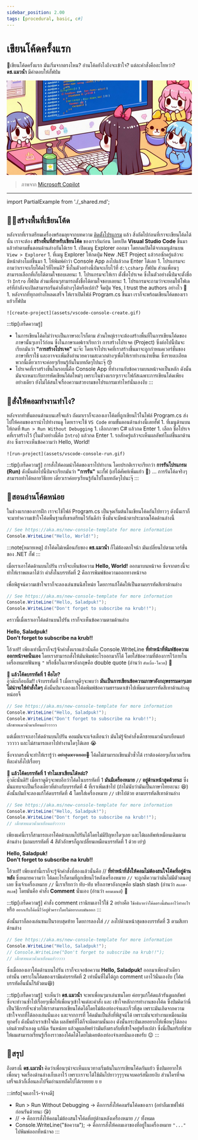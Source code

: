```yaml
---
sidebar_position: 2.00
tags: [procedural, basic, c#]
---
```


# เขียนโค้ดครั้งแรก

🤔เขียนโค้ดครั้งแรก มันเริ่มจากตรงไหน? อ่านโค้ดยังไงถึงจะเข้าใจ? แต่ละคำสั่งคืออะไยหว่า? **ดช.แมวน้ำ** มีคำตอบให้กั๊ฟป๋ม

![banner](assets/intro.jpg)

> ภาพจาก [Microsoft Copilot](https://th.bing.com/th/id/OIG3.D43A2KRfW2GKfPD1Wuv9)

---

<PartialExample name="shared" />
import PartialExample from './_shared.md';

## 🧑‍💻สร้างพื้นที่เขียนโค้ด
หลังจากที่เราเตรียมเครื่องพร้อมลุยจากบทความ <Yellow>[ติดตั้งโปรแกรม](/docs/code/procedural/install)</Yellow> แล้ว สิ่งถัดไปก่อนที่เราจะเขียนโค้ดได้นั้น เราจะต้อง **สร้างพื้นที่สำหรับเขียนโค้ด** ของเรากันก่อน โดยเปิด **Visual Studio Code** ขึ้นมา แล้วทำตามขั้นตอนด้านล่างกันได้เรย
    1. เปิดเมนู <Gray>Explorer</Gray> ออกมา โดยกดเปิดได้จากเมนูด้านบน `View > Explorer`
    1. ที่เมนู Explorer ให้กดปุ่ม <Gray>New .NET Project</Gray> แล้วรอซักครู่แล้วจะมีหน้าต่างโผล่ขึ้นมา
    1. ให้พิมพ์คำว่า <Gray>Console App</Gray> ลงไปแล้วกด Enter ได้เลย
    1. โปรแกรมจะถามว่าเราจะเก็บโค้ดไว้ที่ไหนดี? ซึ่งในตัวอย่างนี้ป๋มจะเก็บไว้ที่ `d:\csharp` กั๊ฟป๋ม ส่วนเพื่อนๆสามารถเลือกที่เก็บได้ตามใจชอบเลยนะ
    1. โปรแกรมจะให้เรา <Gray>ตั้งชื่อโปรเจค</Gray> ซึ่งในตัวอย่างนี้ป๋มจะตั้งชื่อว่า `Intro` กั๊ฟป๋ม ส่วนเพื่อนๆสามารถตั้งชื่อได้ตามใจชอบเลยนะ
    1. โปรแกรมจะถามว่าจะยอมให้โฟเดอร์ที่กำลังจะเปิดสามารถรันคำสั่งต่างๆได้หรือเปล่า? จิ้มปุ่ม <Blue>Yes, I trust the authors</Blue> อย่างไว 🥲
    1. หลังจากที่ทุกอย่างโหลดเสร็จ ให้เราเปิดไฟล์ <Gray>Program.cs</Gray> ขึ้นมา เราก็จะพร้อมเขียนโค้ดของเราแย้วกั๊ฟป๋ม

    ![create-project](assets/vscode-console-create.gif)

:::tip[เกร็ดความรู้]
* ในการเขียนโค้ดไม่ว่าจะเป็นภาษาอะไรก็ตาม ส่วนใหญ่เราจะต้องสร้างพื้นที่ในการเขียนโค้ดของภาษานั้นๆเอาไว้ก่อน ซึ่งในภาษาเดฟเราเรียกว่า <Green>การสร้างโปรเจค (Project)</Green> ซึ่งต่อไปนี้ป๋มจะเรียกมันว่า **"การสร้างโปรเจค"** นะจ๊ะ โดยเจ้าโปรเจคที่เราสร้างขึ้นมาจะถูกกำหนดเวอร์ชั่นของภาษาที่เราใช้ และอาจจะเพิ่มสิ่งอำนวยความสะดวกต่างๆเพื่อให้เราทำงานง่ายขึ้นเ ซึ่งรายละเอียดพวกนี้เดี๋ยวเราจะค่อยๆเรียนรู้กันในบทถัดๆไปนะจุ๊ 😚
* โปรเจคที่เราสร้างขึ้นในรอบนี้คือ <Green>Console App</Green> ที่ทำงานกับข้อความบนหน้าจอเป็นหลัก ดังนั้นมันจะเหมาะกับการหัดเขียนโค้ดใหม่ๆ เพราะในช่วงแรกๆเราจะโฟกัสเฉพาะการเขียนโค้ดเพียงอย่างเดียว ยังไม่ได้สนใจเรื่องความสวยงามขอโปรแกรมเท่าไหร่นั่นเองงับ
:::

## 🤔สั่งให้คอมทำงานทำไง?
หลังจากทำขั้นตอนด้านบนเสร็จแล้ว ถัดมาเราก็จะลองเอาโค้ดที่ถูกเขียนไว้ในไฟล์ <Gray>Program.cs</Gray> ส่งไปให้คอมของเรานำไปทำงานดู โดยเราจะใช้ `VS Code` ตามขั้นตอนด้านล่างนี้เลยฮั๊ฟ
    1. ที่เมนูด้านบนให้กดที่ `Run > Run Without Debugging`
    1. เลือกภาษา <Gray>C#</Gray> แล้วกด Enter
    1. เลือก <Gray>ชื่อโปรเจคที่เราสร้างไว้</Gray> (ในตัวอย่างนี้คือ `Intro`) แล้วกด Enter
    1. รอสักครู่แล้วจะเห็นผลลัพท์โผล่ขึ้นมาด้านล่าง ซึ่งเราจะเห็นข้อความว่า  <Blue>Hello, World!</Blue>

    ![run-project](assets/vscode-console-run.gif)

:::tip[เกร็ดความรู้]
การสั่งให้คอมนำโค้ดของเราไปทำงาน โดยปรกติเราจะเรียกว่า <Green>**การรันโปรแกรม (Run)**</Green> ดังนั้นต่อไปนี้ป๋มจะเรียกมันว่า **"การรัน"** นะกั๊ฟ (เย่ได้ศัพท์เพิ่มแย้ว 🥳) ... การรันโค้ดจริงๆสามารถทำได้หลายวิธีเยย เดี๋ยวเราค่อยๆเรียนรู้กันไปในบทถัดๆไปนะจุ๊
:::

## 🥲สอนอ่านโค้ดหน่อย
ในช่วงแรกของการฝึก เราจะใช้ไฟล์ <Gray>Program.cs</Gray> เป็นจุดเริ่มต้นในเขียนโค้ดกันไปยาวๆ ดังนั้นเราก็จะมาทำความเข้าใจโค้ดพื้นฐานที่เขาเตรียมไว้กันดีก่า ซึ่งมันจะมีหน้าตาประมาณโค้ดด้านล่างนี้

```csharp showLineNumbers title="Program.cs"
// See https://aka.ms/new-console-template for more information
Console.WriteLine("Hello, World!");
```

:::note[หมายเหตุ]
ถ้าโค้ดไม่เหมือนกับของ **ดช.แมวน้ำ** ก็ไม่ต้องตกใจน้า มันเปลี่ยนไปตามเวอร์ชั่นของ .NET กั๊ฟ
:::

เมื่อเราเอาโค้ดด้านบนไปรัน เราก็จะเห็นข้อความ <Blue>**Hello, World!**</Blue> ออกมาบนหน้าจอ ซึ่งจากตรงนี้จะทำให้เราพอเดาได้ว่า <Gray>คำสั่งในบรรทัดที่ 2 คือการพิมพ์ข้อความออกทางหน้าจอ</Gray> 

เพื่อพิสูจน์ความเข้าใจเราก็จะลองเล่นซนนิสโหน่ย โดยการแก้โค้ดให้เป็นตามบรรทัดสีเทาด้านล่าง

```csharp showLineNumbers title="Program.cs" {2-3}
// See https://aka.ms/new-console-template for more information
Console.WriteLine("Hello, Saladpuk!");
Console.WriteLine("Don't forget to subscribe na krub!!");
```

คราวนี้เมื่อเราเอาโค้ดด้านบนไปรัน เราก็จะเห็นข้อความตามด้านล่าง

<Blue>**Hello, Saladpuk!**</Blue>  
<Blue>**Don't forget to subscribe na krub!!**</Blue>

โอ้วเย่!! เพียงเท่านี้เราก็จะรู้จักคำสั่งแรกแล้วนั่นคือ <Green>Console.WriteLine</Green> **ที่ทำหน้าที่พิมพ์ข้อความออกหน้าจอนั่นเอง** โดยเราสามารถสั่งให้มันพิมพ์อะไรออกมาก็ได้ โดยใส่ข้อความที่ต้องการไว้ภายในเครื่องหมายฟันหนู `"` หรือชื่อในภาษาอังกฤษคือ double quote (อ่านว่า `ดับเบิ้ล-โควท`) 🥳

**🤨 แล้วโค้ดบรรทัดที่ 1 คือไย?**  
อุ๊วต๊ะเกือบลืม!! เจ้าบรรทัดที่ 1 เมื่อเราดูดีๆจะพบว่า **มันเป็นการเขียนข้อความภาษาอังกฤษธรรมดาๆเลย ไม่น่าจะใช่คำสั่งใดๆ** ดังนั้นป๋มจะลองแก้โค้ดพิมพ์ข้อความธรรมดาเข้าไปเพิ่มตามบรรทัดสีเทาด้านล่างดูหน่อยจิ๊

```csharp showLineNumbers title="Program.cs" {4}
// See https://aka.ms/new-console-template for more information
Console.WriteLine("Hello, Saladpuk!");
Console.WriteLine("Don't forget to subscribe na krub!!");
เด็กชายแมวน้ำมาเยือนแย้ววววว
```

แต่เมื่อเราจะเอาโค้ดด้านบนไปรัน คอมมันจะแจ้งเตือนว่า <Red>มันไม่รู้จักคำสั่งเด็กชายแมวน้ำมาเยือนแย้ววววว</Red> และไม่สามารถเอาไปทำงานใดๆได้เลย 😭

ซึ่งจากตรงนี้จะทำให้เรารู้ว่า ~~อย่าสูดxาวเยอะ🥴~~ <Gray>โค้ดไม่สามารถเขียนมั่วซั่วได้ เราต้องค่อยๆเก็บเวลเรียนทีละคำสั่งไปเรื่อยๆ</Gray>

**🤨 แล้วโค้ดบรรทัดที่ 1 ทำไมเขาเขียนได้หล่ะ?**  
อุ๊วต๊ะนั่นดิ!! เมื่อเราดูดีๆจะพบอีกว่าโค้ดในบรรทัดที่ 1 **มันมีเครื่องหมาย `//` อยู่ด้านหน้าสุดด้วยนะ** ซึ่งมันแทบจะเป็นเรื่องเดียวที่ต่างกับบรรทัดที่ 4 ที่เราเพิ่มเข้าไป (ถ้าไม่นับว่ามันเป็นภาษาไทยอะนะ 😆) ดังนั้นป๋มก็จะลองแก้โค้ดบรรทัดที่ 4 โดยใส่เครื่องหมาย `//` เข้าไปด้วย ตามบรรทัดสีเทาด้านล่าง

```csharp showLineNumbers title="Program.cs" {4}
// See https://aka.ms/new-console-template for more information
Console.WriteLine("Hello, Saladpuk!");
Console.WriteLine("Don't forget to subscribe na krub!!");
// เด็กชายแมวน้ำมาเยือนแย้ววววว
```

เพียงแค่นี้เราก็สามารถเอาโค้ดด้านบนไปรันได้โดยไม่มีปัญหาใดๆเลย และได้ผลลัพท์เหมือนเดิมตามด้านล่าง (แถมบรรทัดที่ 4 สีตัวอักษรก็ถูกเปลี่ยนเหมือนบรรทัดที่ 1 ด้วย เย่ๆ)

<Blue>**Hello, Saladpuk!**</Blue>  
<Blue>**Don't forget to subscribe na krub!!**</Blue>

โอ้วเย่!! เพียงเท่านี้เราก็จะรู้จักคำสั่งที่สองแล้วนั่นคือ <Green>//</Green> **ที่ทำหน้าที่สั่งให้คอมไม่ต้องสนใจโค้ดที่อยู่ด้านหลัง** ซึ่งหมายความว่า โค้ดอะไรก็ตามที่ถูกเขียนไว้หลังเครื่องหมาย `//` จะถูกตีความว่ามันไม่มีตัวตนอยู่เลย ซึ่งเจ้าเครื่องหมาย `//` นี้เราเรียกว่า ทับ-ทับ หรือภาษาอังกฤษคือ slash slash (อ่านว่า `สแลช-สแลช`) โดยมันคือ <Gray>คำสั่ง **Comment**</Gray> นั่นเอง (อ่านว่า `คอมเมนต์`) 🥳

:::tip[เกร็ดความรู้]
คำสั่ง comment เรานิยมเอาไว้ใช้ 2 อย่างคือ `ใช้อธิบายว่าโค้ดตรงนี้มันเอาไว้ทำอะไร` หรือ `อยากเก็บโค้ดนี้ไว้อยู่ชั่วคราวโดยไม่อยากลบมันออก`
:::

ดังนั้นเราก็ลองเล่นซนเป็นรอบสุดท้าย โดยการลองใส่ `//` ลงไปด้านหน้าสุดของบรรทัดที่ 3 ตามสีเทาด้านล่าง

```csharp showLineNumbers title="Program.cs" {3}
// See https://aka.ms/new-console-template for more information
Console.WriteLine("Hello, Saladpuk!");
// Console.WriteLine("Don't forget to subscribe na krub!!");
// เด็กชายแมวน้ำมาเยือนแย้ววววว
```

ซึ่งเมื่อลองเอาโค้ดด้านบนไปรัน เราก็จะเจอข้อความ <Blue>**Hello, Saladpuk!**</Blue> ออกมาเพียงตัวเดียวเท่านั้น เพราะในโค้ดของเรามีแค่บรรทัดที่ 2 เท่านั้นที่ไม่ได้ถูก comment เอาไว้นั่นเองงับ (โค้ดบรรทัดอื่นนั้นไร้ตัวตน😆)

:::tip[เกร็ดความรู้]
จะเห็นว่า **ดช.แมวน้ำ** จะพาเพื่อนๆมาเล่นซนโดย <Green>ค่อยๆแก้โค้ดแล้วรันดูผลลัพท์</Green> ซึ่งจะทำวนซ้ำไปเรื่อยๆเพื่อให้เพื่อนๆเข้าใจแต่ละคำสั่ง และ เข้าใจหลักการทำงานของโค้ด ซึ่งป๋มคิดว่านี่เป็นวิธีการที่จะช่วยให้เราสามารถเขียนโค้ดได้โดยไม่ต้องท่องจำและเร็วที่สุด เพราะมันเกิดจากความเข้าใจจากที่ได้ลองเล่นนั่นเอง และจากการที่ <Green>โค้ดมันเป็นสิ่งที่พิสูจน์ได้</Green> เพราะมันจะทำงานเหมือนเดิมทุกครั้ง ดังนั้นถ้าเราเข้าใจผิด ผลลัพท์ที่ได้ก็จะผิดตามนั่นเอง ดังนั้นกระป๋มเลยอยากให้เพื่อนๆได้ลองเล่นด้วยตัวเองดู แก้นิด รันหน่อย แล้วดูผลลัพท์ว่ามันยังตรงกับที่เข้าใจอยู่หรือเปล่า ซึ่งนี่เป็นทริกที่ช่วยให้ผมสามารถเรียนรู้เรื่องราวของโค้ดได้โดยไม่เคยต้องท่องจำเลยนั่นเองขอรับ 😉
:::

## 🥳สรุป
ถึงตรงนี้ **ดช.แมวน้ำ** คิดว่าเพื่อนๆน่าจะเห็นแนวทางเริ่มต้นในการเขียนโค้ดกันแย้ว ซึ่งป๋มอยากให้เพื่อนๆ <Gray>จดเรื่องด้านล่างเก็บเอาไว้</Gray> เพราะเราจะได้ใช้มันไปยาวๆๆๆจนจบคอร์สนี้เยยงับ ส่วนใครที่จดเสร็จแล้วก็เลื่อนลงไปจิ้มอ่านบทถัดไปได้เรยยยย ย ย

:::info[จดเอาไว้-จำจงดี]
* <Blue>Run > Run Without Debugging</Blue> → คือการสั่งให้คอมรันโค้ดของเรา (อย่าลืมเซฟไฟล์ก่อนรันด้วยนะ 😘)
* <Blue>//</Blue> → คือการสั่งให้คอมไม่ต้องสนใจโค้ดที่อยู่ด้านหลังเครื่องหมาย `//` ทั้งหมด
* <Blue>Console.WriteLine("ข้อความ");</Blue> → คือการสั่งให้คอมเอาของที่อยู่ในเครื่องหมาย `"..."` ไปพิมพ์ออกที่หน้าจอ
:::